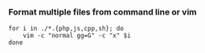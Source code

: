 ### Format multiple files from command line or vim

    for i in ./*.{php,js,cpp,sh}; do
        vim -c "normal gg=G" -c "x" $i
    done


